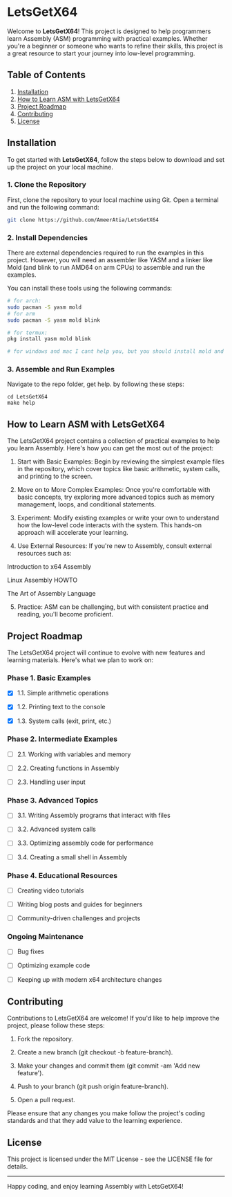 # LetsGetX64

Welcome to **LetsGetX64**! This project is designed to help programmers learn Assembly (ASM) programming with practical examples. Whether you're a beginner or someone who wants to refine their skills, this project is a great resource to start your journey into low-level programming.

## Table of Contents
1. [Installation](#installation)
2. [How to Learn ASM with LetsGetX64](#how-to-learn-asm-with-letsgetx64)
3. [Project Roadmap](#project-roadmap)
4. [Contributing](#contributing)
5. [License](#license)

## Installation

To get started with **LetsGetX64**, follow the steps below to download and set up the project on your local machine.

### 1. Clone the Repository
First, clone the repository to your local machine using Git. Open a terminal and run the following command:

```bash
git clone https://github.com/AmeerAtia/LetsGetX64
```

### 2. Install Dependencies

There are external dependencies required to run the examples in this project. However, you will need an assembler like YASM and a linker like Mold (and blink to run AMD64 on arm CPUs) to assemble and run the examples.

You can install these tools using the following commands:

```bash
# for arch:
sudo pacman -S yasm mold
# for arm
sudo pacman -S yasm mold blink

# for termux:
pkg install yasm mold blink

# for windows and mac I cant help you, but you should install mold and yasm(and blink for arm)
```

### 3. Assemble and Run Examples

Navigate to the repo folder, get help. by following these steps:
```
cd LetsGetX64
make help
```

## How to Learn ASM with LetsGetX64

The LetsGetX64 project contains a collection of practical examples to help you learn Assembly. Here's how you can get the most out of the project:

1. Start with Basic Examples: Begin by reviewing the simplest example files in the repository, which cover topics like basic arithmetic, system calls, and printing to the screen.


2. Move on to More Complex Examples: Once you're comfortable with basic concepts, try exploring more advanced topics such as memory management, loops, and conditional statements.


3. Experiment: Modify existing examples or write your own to understand how the low-level code interacts with the system. This hands-on approach will accelerate your learning.


4. Use External Resources: If you're new to Assembly, consult external resources such as:

Introduction to x64 Assembly

Linux Assembly HOWTO

The Art of Assembly Language



5. Practice: ASM can be challenging, but with consistent practice and reading, you'll become proficient.



## Project Roadmap

The LetsGetX64 project will continue to evolve with new features and learning materials. Here's what we plan to work on:

### Phase 1. Basic Examples

- [x] 1.1. Simple arithmetic operations

- [x] 1.2. Printing text to the console

- [x] 1.3. System calls (exit, print, etc.)


### Phase 2. Intermediate Examples

- [ ] 2.1. Working with variables and memory

- [ ] 2.2. Creating functions in Assembly

- [ ] 2.3. Handling user input


### Phase 3. Advanced Topics

- [ ] 3.1. Writing Assembly programs that interact with files

- [ ] 3.2. Advanced system calls

- [ ] 3.3. Optimizing assembly code for performance

- [ ] 3.4. Creating a small shell in Assembly


### Phase 4. Educational Resources

- [ ] Creating video tutorials

- [ ] Writing blog posts and guides for beginners

- [ ] Community-driven challenges and projects


### Ongoing Maintenance

- [ ] Bug fixes

- [ ] Optimizing example code

- [ ] Keeping up with modern x64 architecture changes


## Contributing

Contributions to LetsGetX64 are welcome! If you'd like to help improve the project, please follow these steps:

1. Fork the repository.


2. Create a new branch (git checkout -b feature-branch).


3. Make your changes and commit them (git commit -am 'Add new feature').


4. Push to your branch (git push origin feature-branch).


5. Open a pull request.



Please ensure that any changes you make follow the project's coding standards and that they add value to the learning experience.

## License

This project is licensed under the MIT License - see the LICENSE file for details.


---

Happy coding, and enjoy learning Assembly with LetsGetX64!


